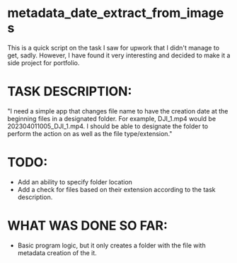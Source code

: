 # metadata_date_extract_from_images

This is a quick script on the task I saw for upwork that I didn't manage to get, sadly.
However, I have found it very interesting and decided to make it a side project for portfolio.

TASK DESCRIPTION:
================
"I need a simple app that changes file name to have the creation date at the beginning files in a designated folder. For example, DJI_1.mp4 would be 202304011005_DJI_1.mp4. I should be able to designate the folder to perform the action on as well as the file type/extension."

TODO:
================
* Add an ability to specify folder location
* Add a check for files based on their extension according to the task description.



WHAT WAS DONE SO FAR:
================
* Basic program logic, but it only creates a folder with the file with metadata creation of the it.
